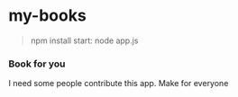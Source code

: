 # my-books
> npm install
> start: node app.js
### Book for you

I need some people contribute this app. Make for everyone

